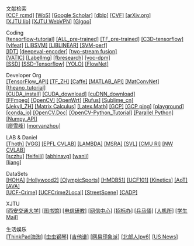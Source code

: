 文献检索        
[[CCF rcmd]](https://www.ccf.org.cn/c/2016-12-27/569124.shtml) 
[[WoS]](https://apps.webofknowledge.com/)
[[Google Scholar]](https://scholar.google.com)
[[dblp]](https://dblp.uni-trier.de/)
[[CVF]](http://openaccess.thecvf.com)
[[arXiv.org]](https://arxiv.org/)        
[[XJTU lib]](http://www.lib.xjtu.edu.cn/)
[[XJTU WebVPN]](https://webvpn.xjtu.edu.cn/)
[[Glgoo]](https://xue.glgoo.org)

Coding      
[[tensorflow-tutorial]](https://github.com/caicloud/tensorflow-tutorial)
[[ALL_pre-trained]](https://github.com/taehoonlee/tensornets)
[[TF_pre-trained]](https://github.com/tensorflow/models/tree/master/research/slim)
[[C3D-tensorflow]](https://github.com/hx173149/C3D-tensorflow)        
[[vlfeat]](https://github.com/vlfeat/vlfeat)
[[LIBSVM]](https://github.com/cjlin1/libsvm)
[[LIBLINEAR]](http://www.csie.ntu.edu.tw/~cjlin/liblinear/)
[[SVM-perf]](http://www.cs.cornell.edu/people/tj/svm_light/svm_perf.html)        
[[IDT]](http://lear.inrialpes.fr/~wang/improved_trajectories)
[[deepeval-encoder]](http://www.robots.ox.ac.uk/~vgg/software/deep_eval/)
[[two-stream fusion]](https://github.com/feichtenhofer/twostreamfusion)         
[[VATIC]](https://github.com/cvondrick/vatic)
[[LabelImg]](https://github.com/tzutalin/labelImg)
[[fbresearch]](https://github.com/facebookresearch)
[[voc-dpm]](https://github.com/rbgirshick/voc-dpm)         
[[SSD]](https://github.com/weiliu89/caffe/tree/ssd#installation)
[[SSD-Tensorflow]](https://github.com/balancap/SSD-Tensorflow)
[[YOLO]](https://pjreddie.com/darknet/yolo/)
[[FlowNet]](https://lmb.informatik.uni-freiburg.de/resources/software.php)

Developer Org   
[[TensorFlow_API]](https://www.tensorflow.org/api_docs/python)
[[TF_ZH]](http://www.tensorfly.cn)
[[Caffe]](http://caffe.berkeleyvision.org/tutorial/interfaces.html)
[[MATLAB_API]](https://www.mathworks.com/help/matlab/index.html)
[[MatConvNet]](http://www.vlfeat.org/matconvnet)
[[theano_tutorial]](http://deeplearning.net/software/theano/tutorial/index.html)      
[[CUDA_install]](https://docs.nvidia.com/cuda/cuda-installation-guide-linux/index.html#abstract)
[[CUDA_download]](https://developer.nvidia.com/cuda-downloads)
[[cuDNN_download]](https://developer.nvidia.com/cudnn)      
[[FFmpeg]](https://github.com/FFmpeg/FFmpeg)
[[OpenCV]](http://opencv.org/releases.html)
[[OpenWrt]](https://wiki.openwrt.org/start)
[[Rufus]](https://rufus.akeo.ie/)
[[Sublime_cn]](http://www.sublimetextcn.com/)       
[[Jekyll_ZH]](http://jekyllcn.com/)
[[Matrix Calculus]](http://www.matrixcalculus.org/)
[[Latex.Math]](http://latex.91maths.com/)
[[GCP]](https://cloud.google.com/)
[[GCP ping]](http://www.gcping.com/)
[[playground]](http://playground.tensorflow.org)      
[[conda_io]](https://conda.io/projects/conda/en/latest/user-guide)
[[OpenCV.Doc]](https://docs.opencv.org/3.4.2/)
[[OpenCV-Python_Tutorial]](https://opencv-python-tutroals.readthedocs.io/en/latest/index.html)
[[Parallel Python]](http://www.parallelpython.com/)
[[Numpy_API]](https://www.numpy.org.cn/)      
[[廖雪峰]](https://www.liaoxuefeng.com/)
[[morvanzhou]](https://morvanzhou.github.io/)

LAB & Daniel               
[[Thoth]](http://lear.inrialpes.fr/)
[[VGG]](http://www.robots.ox.ac.uk/~vgg/)
[[EPFL CVLAB]](https://cvlab.epfl.ch/)
[[LAMBDA]](http://lamda.nju.edu.cn)
[[MSRA]](https://www.msra.cn/)
[[SVL]](http://vision.stanford.edu/)
[[CMU RI]](https://www.ri.cmu.edu/about/)
[[NW CVLAB]](http://vision.eecs.northwestern.edu/)       
[[sczhu]](http://www.stat.ucla.edu/~sczhu/)
[[feifeili]](http://vision.stanford.edu/feifeili/)
[[abhinavg]](http://www.cs.cmu.edu/~abhinavg/)
[[wanli]](https://sydney.edu.au/engineering/people/wanli.ouyang.php)             
[[liang]](http://www.liangzheng.com.cn)

DataSets      
[[HOHA]](https://www.di.ens.fr/~laptev/actions/)
[[Hollywood2]](http://www.di.ens.fr/~laptev/actions/hollywood2/)
[[OlympicSports]](http://vision.stanford.edu/Datasets/OlympicSports/)
[[HMDB51]](http://serre-lab.clps.brown.edu/resource/hmdb-a-large-human-motion-database/)
[[UCF101]](http://crcv.ucf.edu/data/UCF101.php)
[[Kinetics]](https://deepmind.com/research/open-source/open-source-datasets/kinetics/)
[[AoT]](https://github.com/donglaiw/AoT_Dataset)
[[AVA]](https://research.google.com/ava/)       
[[UCF-Crime]](https://webpages.uncc.edu/cchen62/dataset.html)
[[UCFCrime2Local]](http://imagelab.ing.unimore.it/UCFCrime2Local)
[[StreetScene]](http://www.merl.com/demos/video-anomaly-detection)
[[CADP]](https://ankitshah009.github.io/accident_forecasting_traffic_camera)

XJTU        
[[西安交通大学]](http://www.xjtu.edu.cn/)
[[图书馆]](http://www.lib.xjtu.edu.cn/)
[[电信研教]](http://eiegrad.xjtu.edu.cn/)
[[网信中心]](http://nic.xjtu.edu.cn/)
[[招标办]](http://cgb.xjtu.edu.cn/xajdWeb/)
[[兵马俑]](http://bbs.xjtu.edu.cn/)
[[人机所]](http://www.aiar.xjtu.edu.cn/)
[[学生Mail]](http://stu.xjtu.edu.cn/coremail/)

生活娱乐        
[[ThinkPad海淘]](http://163rody.corporateperks.com/offer/index/offerid/757324)
[[虫虫钢琴]](http://www.gangqinpu.com/)
[[吉他谱]](http://www.jitapu.com/)
[[网易印象派]](http://yxp.163.com/)
[[北邮人Ipv6]](http://bt.byr.cn/)
[[US News]](http://www.usnews.com/education/best-global-universities/rankings)

